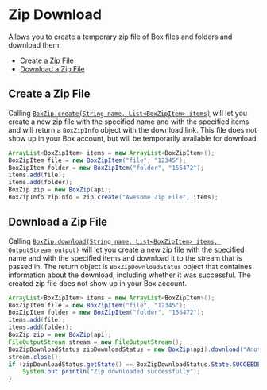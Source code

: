 Zip Download
======

Allows you to create a temporary zip file of Box files and folders and download them.

<!-- START doctoc generated TOC please keep comment here to allow auto update -->
<!-- DON'T EDIT THIS SECTION, INSTEAD RE-RUN doctoc TO UPDATE -->


- [Create a Zip File](#create-a-zip-file)
- [Download a Zip File](#download-a-zip-file)

<!-- END doctoc generated TOC please keep comment here to allow auto update -->

Create a Zip File
---------------

Calling [`BoxZip.create(String name, List<BoxZipItem> items)`][create-a-zip-file] will let you create a new zip file with the specified name and 
with the specified items and will return a `BoxZipInfo` object with the download link. This file does not show up in your Box account, but will be temporarily 
available for download.

<!-- sample post_zip_downloads -->
```java
ArrayList<BoxZipItem> items = new ArrayList<BoxZipItem>();
BoxZipItem file = new BoxZipItem("file", "12345");
BoxZipItem folder = new BoxZipItem("folder", "156472");
items.add(file);
items.add(folder);
BoxZip zip = new BoxZip(api);
BoxZipInfo zipInfo = zip.create("Awesome Zip File", items);
```

[create-a-zip-file]: http://opensource.box.com/box-java-sdk/javadoc/com/box/sdk/BoxZip.html

Download a Zip File
------------

Calling [`BoxZip.download(String name, List<BoxZipItem> items, OutputStream output)`][download-a-zip-file] will let you create a new zip file 
with the specified name and with the specified items and download it to the stream that is passed in. The return object is `BoxZipDownloadStatus` 
object that containes information about the download, including whether it was successful. The created zip file does not show up in your Box account.

<!-- sample get_zip_downloads_id_content -->
```java
ArrayList<BoxZipItem> items = new ArrayList<BoxZipItem>();
BoxZipItem file = new BoxZipItem("file", "12345");
BoxZipItem folder = new BoxZipItem("folder", "156472");
items.add(file);
items.add(folder);
BoxZip zip = new BoxZip(api);
FileOutputStream stream = new FileOutputStream();
BoxZipDownloadStatus zipDownloadStatus = new BoxZip(api).download("Another Awesome Zip File", items, stream);
stream.close();
if (zipDownloadStatus.getState() == BoxZipDownloadStatus.State.SUCCEEDED) {
    System.out.println("Zip downloaded successfully");
}
```

[download-a-zip-file]: http://opensource.box.com/box-java-sdk/javadoc/com/box/sdk/BoxZip.html
